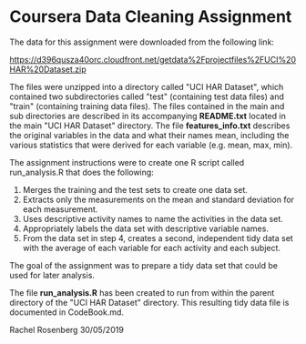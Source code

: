 
# Coursera Data Cleaning Assignment

The data for this assignment were downloaded from the following link:  

<https://d396qusza40orc.cloudfront.net/getdata%2Fprojectfiles%2FUCI%20HAR%20Dataset.zip>

The files were unzipped into a directory called "UCI HAR Dataset", which contained two subdirectories called "test" (containing test data files) and "train" (containing training data files). The files contained in the main and sub directories are described in its accompanying **README.txt** located in the main "UCI HAR Dataset" directory. The file **features_info.txt** describes the original variables in the data and what their names mean, including the various statistics that were derived for each variable (e.g. mean, max, min).

The assignment instructions were to create one R script called run_analysis.R that does the following:  

1. Merges the training and the test sets to create one data set.  
2. Extracts only the measurements on the mean and standard deviation for each measurement.  
3. Uses descriptive activity names to name the activities in the data set.    
4. Appropriately labels the data set with descriptive variable names.  
5. From the data set in step 4, creates a second, independent tidy data set with the average of each variable for each activity and each subject.  

The goal of the assignment was to prepare a tidy data set that could be used for later analysis.

The file **run_analysis.R** has been created to run from within the parent directory of the "UCI HAR Dataset" directory. This resulting tidy data file is documented in CodeBook.md. 

Rachel Rosenberg 30/05/2019
